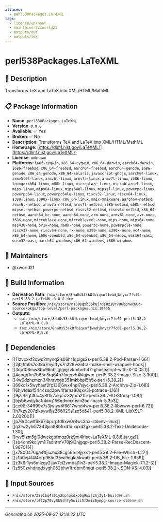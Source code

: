 ```yaml
---
aliases:
  - perl538Packages.LaTeXML
tags:
  - license/unknown
  - maintainers/xworld21
  - outputs/out
  - outputs/tex
---
```


# perl538Packages.LaTeXML

## 📝 Description

Transforms TeX and LaTeX into XML/HTML/MathML

## 📋 Package Information

- **Name**: `perl538Packages.LaTeXML`
- **Version**: `0.8.8`
- **Available**: ✅ Yes
- **Broken**: ✅ No
- **Description**: Transforms TeX and LaTeX into XML/HTML/MathML
- **Homepage**: [https://dlmf.nist.gov/LaTeXML/](https://dlmf.nist.gov/LaTeXML/)
- **License**: `unknown`
- **Platforms**: `i686-cygwin`, `x86_64-cygwin`, `x86_64-darwin`, `aarch64-darwin`, `i686-freebsd`, `x86_64-freebsd`, `aarch64-freebsd`, `aarch64-genode`, `i686-genode`, `x86_64-genode`, `x86_64-solaris`, `javascript-ghcjs`, `aarch64-linux`, `armv5tel-linux`, `armv6l-linux`, `armv7a-linux`, `armv7l-linux`, `i686-linux`, `loongarch64-linux`, `m68k-linux`, `microblaze-linux`, `microblazeel-linux`, `mips-linux`, `mips64-linux`, `mips64el-linux`, `mipsel-linux`, `powerpc-linux`, `powerpc64-linux`, `powerpc64le-linux`, `riscv32-linux`, `riscv64-linux`, `s390-linux`, `s390x-linux`, `x86_64-linux`, `mmix-mmixware`, `aarch64-netbsd`, `armv6l-netbsd`, `armv7a-netbsd`, `armv7l-netbsd`, `i686-netbsd`, `m68k-netbsd`, `mipsel-netbsd`, `powerpc-netbsd`, `riscv32-netbsd`, `riscv64-netbsd`, `x86_64-netbsd`, `aarch64_be-none`, `aarch64-none`, `arm-none`, `armv6l-none`, `avr-none`, `i686-none`, `microblaze-none`, `microblazeel-none`, `mips-none`, `mips64-none`, `msp430-none`, `or1k-none`, `m68k-none`, `powerpc-none`, `powerpcle-none`, `riscv32-none`, `riscv64-none`, `rx-none`, `s390-none`, `s390x-none`, `vc4-none`, `x86_64-none`, `i686-openbsd`, `x86_64-openbsd`, `x86_64-redox`, `wasm64-wasi`, `wasm32-wasi`, `aarch64-windows`, `x86_64-windows`, `i686-windows`
## 👥 Maintainers

- @xworld21


## 🔧 Build Information

- **Derivation Path**: `/nix/store/8ha8s53sk8fbiqxnf1wadjknycr7fc01-perl5.38.2-LaTeXML-0.8.8.drv`
- **Source Position**: `/nix/store/ns30sqxb36k8jrds8z18rv96bpnwc60d-source/pkgs/top-level/perl-packages.nix:18445`
- **Outputs**:
  - `out`:  `/nix/store/8ha8s53sk8fbiqxnf1wadjknycr7fc01-perl5.38.2-LaTeXML-0.8.8`
  - `tex`:  `/nix/store/8ha8s53sk8fbiqxnf1wadjknycr7fc01-perl5.38.2-LaTeXML-0.8.8`

## 🔗 Dependencies

- [[11zvpxkf2qws2mynq2is06hr1qpigs2s-perl5.38.2-Pod-Parser-1.66]]
- [[2jbjfm0s7c03a7mylffys7n228vs64rz-make-shell-wrapper-hook]]
- [[3qp106mw8bp96nbllglgnjzvkmbrrh47-ghostscript-with-X-10.05.1]]
- [[4apqg1m7b65c8rq64n7fxqqvh4klqjwm-perl5.38.2-Image-Size-3.300]]
- [[4w6dzhzmzn34hravxgb351mkbbpi5n5k-perl-5.38.2]]
- [[68kq1x5wyhasf2fp136j6wx4npl7sjyc-perl5.38.2-Archive-Zip-1.68]]
- [[6hjvldaxf5444ssd2pw4farna80qxv3j-potrace-1.16]]
- [[9jzi9zgf36c4y8f1k7xkp5z32jbra215-perl5.38.2-IO-String-1.08]]
- [[bjsb6wdjykafnkixq156qdvmxhsm2bai-bash-5.3p3]]
- [[cc98r34ff99x7s3jwlys4f6617wnd4wy-perl5.38.2-libwww-perl-6.72]]
- [[h7kzy207zlksyw6jz266929s1zq5d541-perl5.38.2-XML-LibXSLT-2.002001]]
- [[p76r0cwlf6k97ibprrpfd8xw0r8wc3nx-stdenv-linux]]
- [[q3rw2ylv57343jcn88bhxd1dixqxd2gx-perl5.38.2-Text-Unidecode-1.30]]
- [[ryv5lzm5gi0dwckgpfmqz0rk9m4lfisq-LaTeXML-0.8.8.tar.gz]]
- [[sb4cm9kqiym1i7adnfnfv70j9i3njgqp-perl5.38.2-Parse-RecDescent-1.967015]]
- [[x7800476ga4ffjccnx88cg56mi9jyxx1-perl5.38.2-File-Which-1.27]]
- [[z1b0vj4f4l4vfp965d35wi9cqla5kwa9-perl5.38.2-DB_File-1.859]]
- [[z3k6r1ys6mlzgy2ljav7ci2vmbaj1ln3-perl5.38.2-Image-Magick-7.1.2-3]]
- [[z550zvhdnqdxygh052bhw1frdbm6mjqf-perl5.38.2-JSON-XS-4.03]]

## 📁 Input Sources

- `/nix/store/380ibq4l01y2bphpsdxp5q9w5szmj3y1-builder.sh`
- `/nix/store/l622p70vy8k5sh7y5wizi5f2mic6ynpg-source-stdenv.sh`

---
*Generated on 2025-09-27 12:18:22 UTC*
